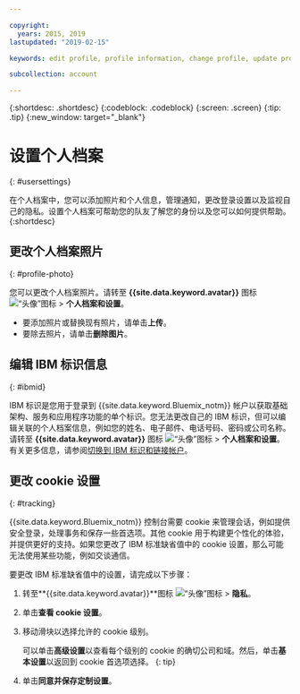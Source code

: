 ```yaml
---

copyright:
  years: 2015, 2019
lastupdated: "2019-02-15"

keywords: edit profile, profile information, change profile, update profile, cookies, tracking, privacy

subcollection: account

---
```


{:shortdesc: .shortdesc}
{:codeblock: .codeblock}
{:screen: .screen}
{:tip: .tip}
{:new_window: target="_blank"}

# 设置个人档案
{: #usersettings}

在个人档案中，您可以添加照片和个人信息，管理通知，更改登录设置以及监视自己的隐私。设置个人档案可帮助您的队友了解您的身份以及您可以如何提供帮助。
{:shortdesc}


## 更改个人档案照片
{: #profile-photo}

您可以更改个人档案照片。请转至 **{{site.data.keyword.avatar}}** 图标 ![“头像”图标](../icons/i-avatar-icon.svg) &gt; **个人档案和设置**。

  * 要添加照片或替换现有照片，请单击**上传**。
  * 要除去照片，请单击**删除图片**。


## 编辑 IBM 标识信息
{: #ibmid}

IBM 标识是您用于登录到 {{site.data.keyword.Bluemix_notm}} 帐户以获取基础架构、服务和应用程序功能的单个标识。您无法更改自己的 IBM 标识，但可以编辑关联的个人档案信息，例如您的姓名、电子邮件、电话号码、密码或公司名称。请转至 **{{site.data.keyword.avatar}}** 图标 ![“头像”图标](../icons/i-avatar-icon.svg) &gt; **个人档案和设置**。有关更多信息，请参阅[切换到 IBM 标识和链接帐户](softlayerlink.html)。


## 更改 cookie 设置
{: #tracking}

{{site.data.keyword.Bluemix_notm}} 控制台需要 cookie 来管理会话，例如提供安全登录，处理事务和保存一些首选项。其他 cookie 用于构建更个性化的体验，并提供更好的支持。如果您更改了 IBM 标准缺省值中的 cookie 设置，那么可能无法使用某些功能，例如交谈通信。

要更改 IBM 标准缺省值中的设置，请完成以下步骤：
1. 转至**{{site.data.keyword.avatar}}**图标 ![“头像”图标](../icons/i-avatar-icon.svg) &gt; **隐私**。
1. 单击**查看 cookie 设置**。
1. 移动滑块以选择允许的 cookie 级别。

   可以单击**高级设置**以查看每个级别的 cookie 的确切公司和域。然后，单击**基本设置**以返回到 cookie 首选项选择。
   {: tip}
1. 单击**同意并保存定制设置**。
